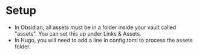 # Setup

- In Obsidian, all assets must be in a folder inside your vault called "assets". You can set this up under Links & Assets.
- In Hugo, you will need to add a line in config.toml to process the assets folder.